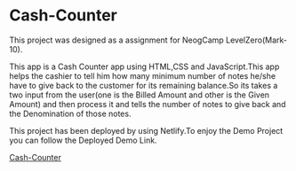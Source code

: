 # Cash-Counter
This project was designed as a assignment for NeogCamp LevelZero(Mark-10).

This app is a Cash Counter app using HTML,CSS and JavaScript.This app helps the cashier to tell him how many minimum number of notes he/she have to give back to the customer
for its remaining balance.So its takes a two input from the user(one is the Billed Amount and other is the Given Amount) and then process it and tells the number of notes to 
give back and the Denomination of those notes.

This project has been deployed by using Netlify.To enjoy the Demo Project you can follow the Deployed Demo Link.

[Cash-Counter](https://ultronjs-cash-counter.netlify.app/ "Cash-Counter")
